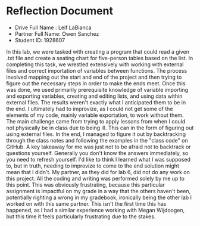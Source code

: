 # Reflection Document

* Drive Full Name  : Leif LaBianca
* Partner Full Name: Owen Sanchez
* Student ID: 1928607

In this lab, we were tasked with creating a program that could read a given .txt file and create a seating chart for five-person tables based on the list.
In completing this task, we wrestled extensively with working with external files and correct importation of variables between functions.
The process involved mapping out the start and end of the project and then trying  to figure out the necessary steps in order to make the ends meet.
Once this was done, we used primarily prerequisite knowledge of variable importing and exporting variables, creating and editing lists, and using data within external files.
The results weren't exactly what I anticipated them to be in the end. I ultimately had to improvize, as I could not get some of the elements of my code, mainly variable exportation, to work without them.
The main challenge came from trying to apply lessons from when I could not physically be in class due to being ill. This can in the form of figuring out using external files.
In the end, I managed to figure it out by backtracking through the class notes and following the examples in the "class code" on GitHub.
A key takeaway for me was just not to be afraid not to backtrack or questions yourself. Generally you don't know the answers immediately, so you need to refresh yourself.
I'd like to think I learned what I was supposed to, but in truth, needing to improvize to come to the end solution might mean that I didn't.
My partner, as they did for lab 6, did not do any work on this project. All the coding and writing was performed solely by me up to this point.
This was obviously frustrating, because this particular assignment is impactful on my grade in a way that the others haven't been, potentially righting a wrong in my gradebook, ironically being the other lab I worked on with this same partner.
This isn't the first time this has happened, as I had a similar experience working with Megan Wijdoogen, but this time it feels particularly frustrating due to the stakes.



